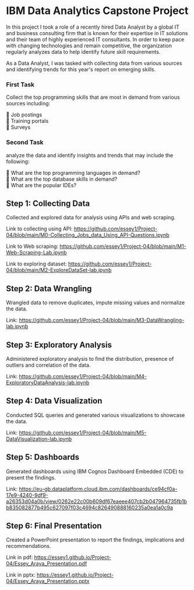 # IBM Data Analytics Capstone Project

In this project I took a role of a recently hired Data Analyst by a global IT and business consulting firm that is known for their expertise in IT solutions and their team of highly experienced IT consultants. In order to keep pace with changing technologies and remain competitive, the organization regularly analyzes data to help identify future skill requirements.

As a Data Analyst, I was tasked with collecting data from various sources and identifying trends for this year's report on emerging skills. 

### First Task

Collect the top programming skills that are most in demand from various sources including:

	Job postings <br />
	Training portals <br />
	Surveys <br />

### Second Task

analyze the data and identify insights and trends that may include the following:

	What are the top programming languages in demand? <br />
	What are the top database skills in demand? <br />
	What are the popular IDEs? <br />

## Step 1: Collecting Data
Collected and explored data for analysis using APIs and web scraping.

Link to collecting using API: https://github.com/essey1/Project-04/blob/main/M0-Collecting_Jobs_data_Using_API-Questions.ipynb

Link to Web scraping: https://github.com/essey1/Project-04/blob/main/M1-Web-Scraping-Lab.ipynb

Link to exploring dataset: https://github.com/essey1/Project-04/blob/main/M2-ExploreDataSet-lab.ipynb

## Step 2: Data Wrangling
Wrangled data to remove duplicates, impute missing values and normalize the data.

Link: https://github.com/essey1/Project-04/blob/main/M3-DataWrangling-lab.ipynb

## Step 3: Exploratory Analysis
Administered exploratory analysis to find the distribution, presence of outliers and correlation of the data.

Link: https://github.com/essey1/Project-04/blob/main/M4-ExploratoryDataAnalysis-lab.ipynb

## Step 4: Data Visualization
Conducted SQL queries and generated various visualizations to showcase the data.

Link: https://github.com/essey1/Project-04/blob/main/M5-DataVisualization-lab.ipynb

## Step 5: Dashboards
Generated dashboards using IBM Cognos Dashboard Embedded (CDE) to present the findings.

Link: https://eu-gb.dataplatform.cloud.ibm.com/dashboards/ce94cf0a-17e9-4240-9df9-a26353d04a0b/view/0262e22c00b609df67eaeee407cb2b047964735fb1bb835082877b495c627097f03c4694c826490888160235a0ea1a0c9a

## Step 6: Final Presentation
Created a PowerPoint presentation to report the findings, implications and recommendations.

Link in pdf: https://essey1.github.io/Project-04/Essey_Araya_Presentation.pdf

Link in pptx: https://essey1.github.io/Project-04/Essey_Araya_Presentation.pptx






